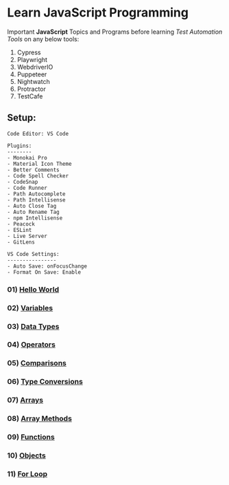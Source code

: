 # Learn JavaScript Programming

Important **JavaScript** Topics and Programs before learning _Test Automation Tools_ on any below tools:

1. Cypress
2. Playwright
3. WebdriverIO
4. Puppeteer
5. Nightwatch
6. Protractor
7. TestCafe

## Setup:
```
Code Editor: VS Code

Plugins:
--------
- Monokai Pro
- Material Icon Theme
- Better Comments
- Code Spell Checker
- CodeSnap
- Code Runner
- Path Autocomplete
- Path Intellisense
- Auto Close Tag
- Auto Rename Tag
- npm Intellisense
- Peacock
- ESLint
- Live Server
- GitLens

VS Code Settings:
----------------
- Auto Save: onFocusChange
- Format On Save: Enable
```

### 01) [Hello World](introduction/01_HelloWorld.js)

### 02) [Variables](introduction/02_Variables.js)

### 03) [Data Types](introduction/03_DataTypes.js)

### 04) [Operators](introduction/04_Operators.js)

### 05) [Comparisons](introduction/05_Comparisons.js)

### 06) [Type Conversions](introduction/06_TypeConversions.js)

### 07) [Arrays](introduction/07_Arrays.js)

### 08) [Array Methods](introduction/08_ArrayMethods.js)

### 09) [Functions](introduction/09_Functions.js)

### 10) [Objects](introduction/10_Objects.js)

### 11) [For Loop](introduction/11_ForLoop.js)
